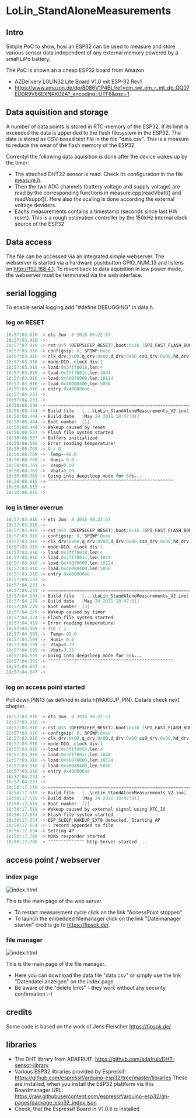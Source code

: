 # LoLin_StandAloneMeasurements
## Intro
Simple PoC to show, how an ESP32 can be used to measure and store various sensor data independent of any external memory powered by a small LiPo battery.

The PoC is shown an a cheap ESP32 board from Amazon 
- AZDelivery LOLIN32 Lite Board V1.0 mit ESP-32 Rev1
- https://www.amazon.de/dp/B086V1P4BL/ref=cm_sw_em_r_mt_dp_QQ07ED0R9V66EXNRK0ZA?_encoding=UTF8&psc=1

## Data aquisition and storage
A number of data points is stored in RTC-memory of the ESP32. If its limit is exceeded the data is appended to the flash filesystem in the ESP32.
The data is stored as CSV-based text file in the file "data.csv". This is a measure to reduce the wear of the flash memory of the ESP32.

Currentyl the following data aquisition is done after the device wakes up by the timer:
- The attached DHT22 sensor is read. Check its configuration in the file [measure.h](measure.h).
- Then the two ADC channels (battery voltage and supply voltage) are read by the corresponding functions in measure.cpp(readVbatt() and readVsupp()). Here also the scaling is done according the external voltage deviders.
- Eachs measurements contains a timestamp (seconds since last HW reset). This is a rough estimation controller by the 150kHz internal clock source of the ESP32

## Data access
The file can be accessed via an integrated simple webserver.
The webserver is started via a hardware pushbutton GPIO_NUM_13 and listens on http://192.168.4.1.
To revert back to data aquisition in low power mode, the webserver must be terminated via the web interface.

## serial logging
To enable serial logging add "#define DEBUGGING" in data.h.
### log on RESET
``` C
18:57:03.910 -> ets Jun  8 2016 00:22:57
18:57:03.910 -> 
18:57:03.910 -> rst:0x5 (DEEPSLEEP_RESET),boot:0x1b (SPI_FAST_FLASH_BOOT)
18:57:03.910 -> configsip: 0, SPIWP:0xee
18:57:03.910 -> clk_drv:0x00,q_drv:0x00,d_drv:0x00,cs0_drv:0x00,hd_drv:0x00,wp_drv:0x00
18:57:03.910 -> mode:DIO, clock div:1
18:57:03.910 -> load:0x3fff0018,len:4
18:57:03.910 -> load:0x3fff001c,len:1044
18:57:03.910 -> load:0x40078000,len:10124
18:57:03.910 -> load:0x40080400,len:5856
18:57:03.910 -> entry 0x400806a8
18:57:04.233 -> 
18:57:04.233 -> 
18:50:08.398 -> ===================================================================================
18:50:08.444 -> Build file   [...\LoLin_StandAloneMeasurements_V2.ino]
18:50:08.444 -> Build date   [May 24 2021 18:47:01]
18:50:08.444 -> Boot number  [1]
18:50:08.444 -> Wakeup caused by reset
18:50:08.537 -> Flash file system started
18:50:08.537 -> Buffers initialized
18:50:08.585 -> Error reading temperature!
18:50:08.769 -> 0 / 0
18:50:08.769 ->  Temp=-99.0
18:50:08.769 ->  Humi= 0.0
18:50:08.769 ->  Vsup=0.00
18:50:08.769 ->  Vbat=0.00
18:50:08.769 -> Going into deepsleep mode for 60s...
18:50:08.815 -> ^^^^^^^^^^^^^^^^^^^^^^^^^^^^^^^^^^^^^^^^^^^^^^^^
18:50:08.815 -> 
18:50:08.815 -> 
```
### log in timer overrun
``` C
18:57:03.910 -> ets Jun  8 2016 00:22:57
18:57:03.910 -> 
18:57:03.910 -> rst:0x5 (DEEPSLEEP_RESET),boot:0x1b (SPI_FAST_FLASH_BOOT)
18:57:03.910 -> configsip: 0, SPIWP:0xee
18:57:03.910 -> clk_drv:0x00,q_drv:0x00,d_drv:0x00,cs0_drv:0x00,hd_drv:0x00,wp_drv:0x00
18:57:03.910 -> mode:DIO, clock div:1
18:57:03.910 -> load:0x3fff0018,len:4
18:57:03.910 -> load:0x3fff001c,len:1044
18:57:03.910 -> load:0x40078000,len:10124
18:57:03.910 -> load:0x40080400,len:5856
18:57:03.910 -> entry 0x400806a8
18:57:04.233 -> 
18:57:04.233 -> 
18:57:04.233 -> ===================================================================================
18:57:04.233 -> Build file   [...\LoLin_StandAloneMeasurements_V2.ino]
18:57:04.279 -> Build date   [May 24 2021 18:47:01]
18:57:04.279 -> Boot number  [3]
18:57:04.279 -> Wakeup caused by timer
18:57:04.374 -> Flash file system started
18:57:04.419 -> Error reading temperature!
18:57:04.599 -> 416 / 1
18:57:04.599 ->  Temp=-99.0
18:57:04.599 ->  Humi= 0.0
18:57:04.599 ->  Vsup=0.79
18:57:04.599 ->  Vbat=3.21
18:57:04.599 -> Going into deepsleep mode for 60s...
18:57:04.599 -> ^^^^^^^^^^^^^^^^^^^^^^^^^^^^^^^^^^^^^^^^^^^^^^^^
18:57:04.647 -> 
18:57:04.647 -> 
```
### log on access point started
Pull down PIN13 (as defined in data.h(WAKEUP_PIN). Details check next chapter.
``` C
18:57:03.910 -> ets Jun  8 2016 00:22:57
18:57:03.910 -> 
18:57:03.910 -> rst:0x5 (DEEPSLEEP_RESET),boot:0x1b (SPI_FAST_FLASH_BOOT)
18:57:03.910 -> configsip: 0, SPIWP:0xee
18:57:03.910 -> clk_drv:0x00,q_drv:0x00,d_drv:0x00,cs0_drv:0x00,hd_drv:0x00,wp_drv:0x00
18:57:03.910 -> mode:DIO, clock div:1
18:57:03.910 -> load:0x3fff0018,len:4
18:57:03.910 -> load:0x3fff001c,len:1044
18:57:03.910 -> load:0x40078000,len:10124
18:57:03.910 -> load:0x40080400,len:5856
18:57:03.910 -> entry 0x400806a8
18:57:04.233 -> 
18:57:04.233 -> 
18:50:17.519 -> ===================================================================================
18:50:17.519 -> Build file   [..\LoLin_StandAloneMeasurements_V2.ino]
18:50:17.519 -> Build date   [May 24 2021 18:47:01]
18:50:17.519 -> Boot number  [2]
18:50:17.519 -> Wakeup caused by external signal using RTC_IO
18:50:17.654 -> Flash file system started
18:50:17.654 -> ESP_SLEEP_WAKEUP_EXT0 detected. Starting AP
18:50:17.654 -> 1 record appended to file
18:50:17.654 -> Setting AP ...
18:50:17.700 -> MDNS responder started
18:50:17.700 -> ^^^^^^^^^^^^^^ http-Server started ...
```
## access point / webserver
### index page
![index.html](doc/ws1.jpg)

This is the main page of the web server.
- To restart measurement cycle click on the link "AccessPoint stoppen"
- To launch the embedded filemanager click on the link "Dateimanager starten" credits go to https://fipsok.de/.
### file manager
![index.html](doc/ws2.jpg)

This is the main page of the file manager.
- Here you can download the data file "data.csv" or simply use the link "Datendatei anzeigen" on the index page
- Be aware of the "delete links" - they work without any security confirmation :-)

## credits
Some code is based on the work of Jens Fleischer https://fipsok.de/

## libraries
- The DHT library from ADAFRUIT: https://github.com/adafruit/DHT-sensor-library
- Various ESP32 libraries provided by Espressif: https://github.com/espressif/arduino-esp32/tree/master/libraries These are installed, when you install the ESP32 plattform via this Boardmanager URL: https://raw.githubusercontent.com/espressif/arduino-esp32/gh-pages/package_esp32_index.json
- Check, that the Espressif Board in V1.0.6 is installed
